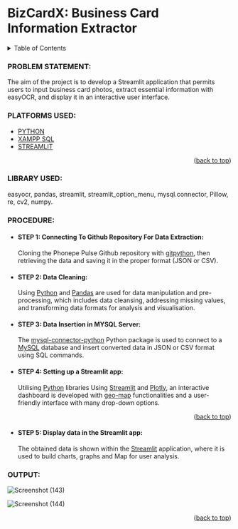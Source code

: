 <a name="readme-top"></a>
#   __BizCardX: Business Card Information Extractor__

<!-- TABLE OF CONTENTS -->
<details>
  <summary>Table of Contents</summary>
  <ol>
    <li>
      <a href="#problem-statement">PROBLEM STATEMENT</a>
    </li>
    <li>
      <a href="#platforms-used">PLATFORMS USED</a>
    </li>
    <li><a href="#library-used">LIBRARY USED</a></li>
    <li><a href="#procedure">PROCEDURE</a></li>
    <li><a href="#output">OUTPUT</a></li>
  </ol>
</details>

<!-- PROBLEM STATEMENT -->
### PROBLEM STATEMENT:
The aim of the project is to develop a Streamlit application that permits users to input business card photos, extract essential information with easyOCR, and display it in an interactive user interface.

<!-- PLATFORMS USED -->
### PLATFORMS USED:

* [PYTHON](https://www.python.org/)
* [XAMPP SQL](https://www.apachefriends.org/index.html)
* [STREAMLIT](https://streamlit.io/)

<p align="right">(<a href="#readme-top">back to top</a>)</p>
  
<!-- LIBRARY USED -->
### LIBRARY USED:
easyocr, pandas, streamlit, streamlit_option_menu, mysql.connector, Pillow, re, cv2, numpy.

<!-- PROCEDURE -->
### PROCEDURE:
* #### __STEP 1:__ Connecting To Github Repository For Data Extraction:
   Cloning the Phonepe Pulse Github repository with [gitpython](https://github.com/gitpython-developers/GitPython), then retrieving the data and saving it in the proper format (JSON or CSV).
* #### __STEP 2:__ Data Cleaning:
  Using [Python](https://www.python.org/) and [Pandas](https://pandas.pydata.org/docs/getting_started/index.html) are used for data manipulation and pre-processing, 
  which includes data cleansing, addressing missing values, and transforming data 
  formats for analysis and visualisation.
* #### __STEP 3:__ Data Insertion in MYSQL Server:
  The [mysql-connector-python](https://github.com/mysql/mysql-connector-python) Python package is used to connect to a [MySQL](https://www.apachefriends.org/index.html) database and insert converted data in JSON or CSV format using SQL commands.
* #### __STEP 4:__ Setting up a Streamlit app:
  Utilising [Python](https://www.python.org/) libraries Using [Streamlit](https://docs.streamlit.io/) and [Plotly](https://plotly.com/python/), an interactive dashboard is developed with [geo-map](https://plotly.com/python/maps/) functionalities and a user-friendly 
  interface with many drop-down options.

<p align="right">(<a href="#readme-top">back to top</a>)</p>

* #### __STEP 5:__ Display data in the Streamlit app:
  The obtained data is shown within the [Streamlit](https://docs.streamlit.io/) application, where it is used to build charts, graphs and Map for user analysis.

<!-- OUTPUT -->
### OUTPUT:
   ![Screenshot (143)](https://github.com/user-attachments/assets/72b44683-ebf0-42c2-b26d-20bac6050091)

  ![Screenshot (144)](https://github.com/user-attachments/assets/485e5638-f01f-4a4f-9232-2cea8488decb)

   
<p align="right">(<a href="#readme-top">back to top</a>)</p>


